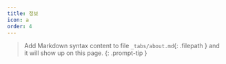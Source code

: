 ```yaml
---
title: 정보
icon: a
order: 4
---
```


> Add Markdown syntax content to file `_tabs/about.md`{: .filepath } and it will show up on this page.
{: .prompt-tip }
